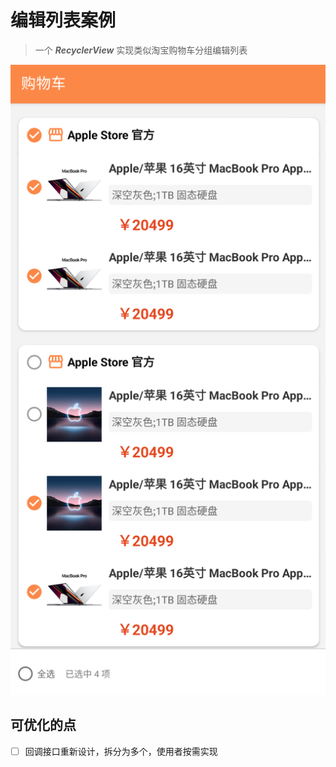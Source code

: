 # 编辑列表案例

> 一个 ***RecyclerView*** 实现类似淘宝购物车分组编辑列表

![Screenshot](assets/screenshot.png)

## 可优化的点

- [ ] 回调接口重新设计，拆分为多个，使用者按需实现